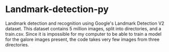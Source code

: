 # Landmark-detection-py
Landmark detection and recognition using Google's Landmark Detection V2 dataset. This dataset contains 5 million images, split into directories, and a train.csv. Since it is impossible for my computer to be able to train a model for the galore images present, the code takes very few images from three directories. 


